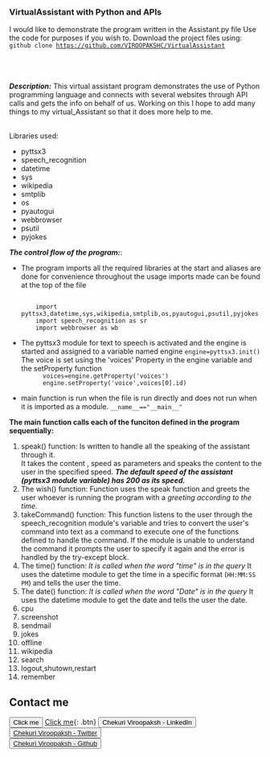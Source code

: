 ### VirtualAssistant with Python and APIs
I would like to demonstrate the program written in the Assistant.py file
Use the code for purposes if you wish to.
Download the project files using:<br>
<code>github clone https://github.com/VIROOPAKSHC/VirtualAssistant </code>
<br>
<br>
<br>

<i><b>Description:</b></i>
This virtual assistant program demonstrates the use of Python programming language and connects with several websites through API calls and gets the info on behalf of us. 
Working on this I hope to add many things to my virtual_Assistant so that it does more help to me. <br>
<br>


Libraries used:
<ul>
  <li>pyttsx3</li>
  <li>speech_recognition</li>
  <li>datetime</li>
  <li>sys</li>
  <li>wikipedia</li>
  <li>smtplib</li>
  <li>os</li>
  <li>pyautogui</li>
  <li>webbrowser</li>
  <li>psutil</li>
  <li>pyjokes</li>
</ul>

<b><em>The control flow of the program:</em></b>:
<ul>
  <li>
    The program imports all the required libraries at the start and aliases are done for convenience throughout the usage
    imports made can be found at the top of the file <br>
    <p><code>
    import pyttsx3,datetime,sys,wikipedia,smtplib,os,pyautogui,psutil,pyjokes
    import speech_recognition as sr 
    import webbrowser as wb </code></p>
   
  </li>
  <li>
  The pyttsx3 module for text to speech is activated and the engine is started
  and assigned to a variable named engine
  <code>engine=pyttsx3.init()</code>
  The voice is set using the 'voices' Property in the engine variable and the setProperty function
    <code>
      voices=engine.getProperty('voices')
      engine.setProperty('voice',voices[0].id)
    </code>
  </li>
   
  <li>
    main function is run when the file is run directly and does not run when it is imported as a module.
    <code>__name__=="__main__"</code>
  </li>
</ul>
  
  <b>The main function calls each of the funciton defined in the program sequentially:</b>
<ol>
    <li>
    speak() function:
      Is written to handle all the speaking of the assistant through it. <br>
      It takes the content , speed as parameters and speaks the content to the user in the specified speed. <em><b> The default speed of the assistant (pyttsx3 module variable) has 200 as its speed. </b></em>
    </li>
  <li>
      The wish() function:
      Function uses the speak function and greets the user whoever is running the program
      with a <i>greeting according to the time.</i>
    </li>
  <li> 
    takeCommand() function:
      This function listens to the user through the speech_recognition module's variable and tries to convert the user's command into text as a command to execute one of the functions defined to handle the command.
      If the module is unable to understand the command it prompts the user to specify it again and the error is handled by the try-except block. 
  </li>
  <li>
      The time() function:
      <em> It is called when the word "time" is in the query </em>
      It uses the datetime module to get the time in a specific format (<code>HH:MM:SS PM</code>)
      and tells the user the time.
    </li>
  
  <li>The date() function:
      <em> It is called when the word "Date" is in the query </em>
      It uses the datetime module to get the date and tells the user the date.
    </li>
      <li>cpu</li>
    <li>screenshot</li>
    <li>sendmail</li>
    <li>jokes</li>
    <li>offline</li>
    <li>wikipedia</li>
    <li>search</li>
    <li>logout,shutown,restart</li>
    <li>remember</li>
 
</ol>
  
## <b>Contact me</b>
<button name="button">Click me</button>
[Click me](http://www.google.com){: .btn}
<button onclick="https://www.linkedin.com/in/viroopaksh-chekuri-9997301a7/">Chekuri Viroopaksh - LinkedIn</button> <br>
  <button><a href="https://twitter.com/ViroopakshC">Chekuri Viroopaksh - Twitter</a></button> <br>
  <button><a href="https://github.com/VIROOPAKSHC/">Chekuri Viroopaksh - Github</a></button> <br>
